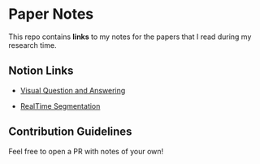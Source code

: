 # Paper Notes

This repo contains **links** to my notes for the papers that I read during my research time.

## Notion Links

- [Visual Question and Answering](https://www.notion.so/Robustness-of-VQA-models-d058fa844cdc4a90a7cd72e1675cadae)

- [RealTime Segmentation](https://www.notion.so/RealTime-Segmentation-d79ced2e0f4b4659aeff477692ddf2f8)

## Contribution Guidelines

Feel free to open a PR with notes of your own!

